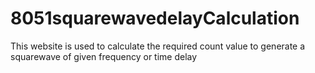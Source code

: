 # 8051squarewavedelayCalculation
This website is used to calculate the required count value to generate a squarewave of given frequency or time delay
